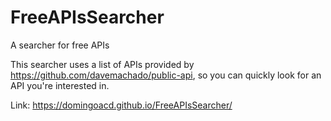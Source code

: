 # FreeAPIsSearcher
A searcher for free APIs

This searcher uses a list of APIs provided by https://github.com/davemachado/public-api, so you can quickly look for an API you're interested in.

Link: https://domingoacd.github.io/FreeAPIsSearcher/
